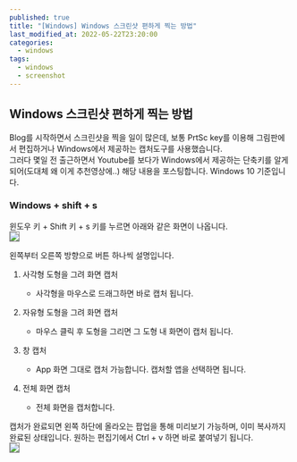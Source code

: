 ```yaml
---
published: true
title: "[Windows] Windows 스크린샷 편하게 찍는 방법"
last_modified_at: 2022-05-22T23:20:00
categories:
  - windows
tags:
  - windows
  - screenshot
---
```


## Windows 스크린샷 편하게 찍는 방법
Blog를 시작하면서 스크린샷을 찍을 일이 많은데, 보통 PrtSc key를 이용해 그림판에서 편집하거나 Windows에서 제공하는 캡처도구를 사용했습니다. 
<br>그러다 몇일 전 출근하면서 Youtube를 보다가 Windows에서 제공하는 단축키를 알게 되어(도대체 왜 이게 추천영상에..) 해당 내용을 포스팅합니다. Windows 10 기준입니다.

### Windows + shift + s
윈도우 키 + Shift 키 + s 키를 누르면 아래와 같은 화면이 나옵니다.<br>
<img src="https://user-images.githubusercontent.com/90759236/169699239-5171b50b-64b4-4676-b980-48046a79edcb.png" style="border: 1px solid grey; max-width: 80%; height: auto;">

왼쪽부터 오른쪽 방향으로 버튼 하나씩 설명입니다.
1. 사각형 도형을 그려 화면 캡처
    - 사각형을 마우스로 드래그하면 바로 캡처 됩니다.

2. 자유형 도형을 그려 화면 캡처
    - 마우스 클릭 후 도형을 그리면 그 도형 내 화면이 캡처 됩니다.
3. 창 캡처
    - App 화면 그대로 캡처 가능합니다. 캡처할 앱을 선택하면 됩니다.
4. 전체 화면 캡처
    - 전체 화면을 캡처합니다.

캡처가 완료되면 왼쪽 하단에 올라오는 팝업을 통해 미리보기 가능하며, 이미 복사까지 완료된 상태입니다. 원하는 편집기에서 Ctrl + v 하면 바로 붙여넣기 됩니다.<br>
<img src="https://user-images.githubusercontent.com/90759236/169699639-af79a834-a291-42e4-a7f8-db2c60b91e42.png" style="border: 1px solid grey; max-width: 80%; height: auto;">